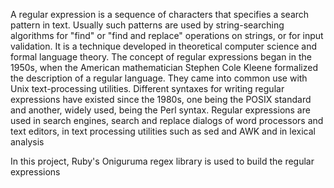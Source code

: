 A regular expression is a sequence of characters that specifies a search pattern in text. Usually such patterns are used by string-searching algorithms for "find" or "find and replace" operations on strings, or for input validation. It is a technique developed in theoretical computer science and formal language theory. The concept of regular expressions began in the 1950s, when the American mathematician Stephen Cole Kleene formalized the description of a regular language. They came into common use with Unix text-processing utilities. Different syntaxes for writing regular expressions have existed since the 1980s, one being the POSIX standard and another, widely used, being the Perl syntax. Regular expressions are used in search engines, search and replace dialogs of word processors and text editors, in text processing utilities such as sed and AWK and in lexical analysis

In this project, Ruby's Oniguruma regex library is used to build the regular expressions